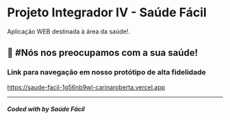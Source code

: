 # Projeto Integrador IV - Saúde Fácil

Aplicação WEB destinada à área da saúde!.<br />

## 🚀 #Nós nos preocupamos com a sua saúde!

### Link para navegação em nosso protótipo de alta fidelidade <br />
https://saude-facil-1g56nb9wl-carinaroberta.vercel.app

---
##### Coded with by Saúde Fácil

